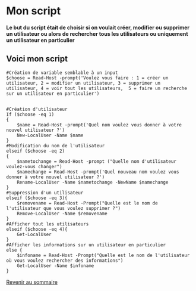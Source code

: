 # Mon script 

__Le but du script était de choisir si on voulait créer, modifier ou supprimer un utilisateur ou alors de rechercher tous les utilisateurs ou uniquement un utilisateur en particulier__

## Voici mon script 


    #Création de variable semblable à un input
    $choose = Read-Host -prompt('Voulez vous faire : 1 = créer un utilisateur, 2 = modifier un utilisateur, 3 = supprimer un utilisateur, 4 = voir tout les utilisateurs,  5 = faire un recherche sur un utilisateur en particulier')


    #Création d'utilisateur 
    If ($choose -eq 1)
    {
        $name = Read-Host -prompt('Quel nom voulez vous donner à votre nouvel utilisateur ?')
        New-LocalUser -Name $name 
    }
    #Modification du nom de l'utilisateur
    elseif ($choose -eq 2)
    {
        $nametochange = Read-Host -prompt ("Quelle nom d'utilisateur voulez-vous changer")
        $namechange = Read-Host -prompt('Quel nouveau nom voulez vous donner à votre nouvel utilisateur ?')
        Rename-LocalUser -Name $nametochange -NewName $namechange 
    }
    #Suppression d'un utilisateur
    elseif ($choose -eq 3){
        $removename = Read-Host -Prompt("Quelle est le nom de l'utilisateur que vous voulez supprimer ?")
        Remove-LocalUser -Name $removename
    } 
    #Afficher tout les utilisateurs
    elseif ($choose -eq 4){
        Get-LocalUser
    }
    #Afficher les informations sur un utilisateur en particulier
    else {
        $infoname = Read-Host -Prompt("Quelle est le nom de l'utilisateur où vous voulez rechercher des informations")
        Get-LocalUser -Name $infoname
    }


[Revenir au sommaire](https://github.com/kevinguyodo/Powershell/blob/main/README.md)
